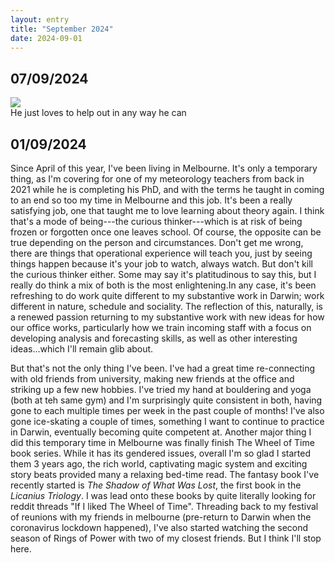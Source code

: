```yaml
---
layout: entry
title: "September 2024"
date: 2024-09-01
---
```

<h2>07/09/2024 </h2>
<img src = "../../images/Bug_coffee.jpeg" /> <br>
He just loves to help out in any way he can
<h2> 01/09/2024</h2>

<p>Since April of this year, I've been living in Melbourne. It's only a temporary thing, as I'm covering for one of my meteorology teachers from back in 2021 while he is completing his PhD, and with the terms he taught in coming to an end so too my time in Melbourne and this job. It's been a really satisfying job, one that taught me to love learning about theory again. I think that's a mode of being---the curious thinker---which is at risk of being frozen or forgotten once one leaves school. Of course, the opposite can be true depending on the person and circumstances. Don't get me wrong, there are things that operational experience will teach you, just by seeing things happen because it's your job to watch, always watch. But don't kill the curious thinker either. Some may say it's platitudinous to say this, but I really do think a mix of both is the most enlightening.In any case, it's been refreshing to do work quite different to my substantive work in Darwin; work different in nature, schedule and sociality. The reflection of this, naturally, is a renewed passion returning to my substantive work with new ideas for how our office works, particularly how we train incoming staff with a focus on developing analysis and forecasting skills, as well as other interesting ideas...which I'll remain glib about. </p>

<p> But that's not the only thing I've been. I've had a great time re-connecting with old friends from university, making new friends at the office and striking up a few new hobbies. I've tried my hand at bouldering and yoga (both at teh same gym) and I'm surprisingly quite consistent in both, having gone to each multiple times per week in the past couple of months! I've also gone ice-skating a couple of times, something I want to continue to practice in Darwin, eventually becoming quite competent at. Another major thing I did this temporary time in Melbourne was finally finish The Wheel of Time book series. While it has its gendered issues, overall I'm so glad I started them 3 years ago, the rich world, captivating magic system and exciting story beats provided many a relaxing bed-time read. The fantasy book I've recently started is <em>The Shadow of What Was Lost</em>, the first book in the <i>Licanius Triology</i>. I was lead onto these books by quite literally looking for reddit threads "If I liked The Wheel of Time". Threading back to my festival of reunions with my friends in melbourne (pre-return to Darwin when the coronavirus lockdown happened), I've also started watching the second season of Rings of Power with two of my closest friends. But I think I'll stop here.</p>
